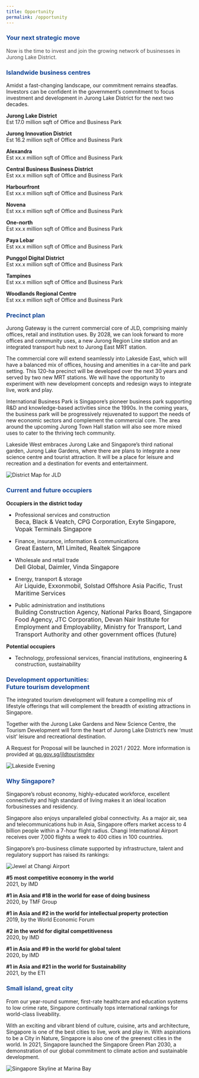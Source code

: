```yaml
---
title: Opportunity
permalink: /opportunity
---
```

<h3 style="color:#124596; font-weight:bold;">Your next strategic move</h3>

<h4 style="color:#484848; font-weight:normal;margin-top: 0;">Now is the time to invest and join the growing network of businesses in Jurong Lake District.</h4>

<h3 style="color:#124596; font-weight:bold;">Islandwide business centres</h3>

Amidst a fast-changing landscape, our commitment remains steadfas. Investors can be confident in the government’s commitment to focus investment and development in Jurong Lake District for the next two decades.

**Jurong Lake District** <br/>
Est 17.0 million sqft of Office and Business Park

**Jurong Innovation District** <br/>
Est 16.2 million sqft of Office and Business Park

**Alexandra** <br/>
Est xx.x million sqft of Office and Business Park

**Central Business Business District** <br/>
Est xx.x million sqft of Office and Business Park

**Harbourfront** <br/>
Est xx.x million sqft of Office and Business Park

**Novena** <br/>
Est xx.x million sqft of Office and Business Park

**One-north** <br/>
Est xx.x million sqft of Office and Business Park

**Paya Lebar** <br/>
Est xx.x million sqft of Office and Business Park

**Punggol Digital District** <br/>
Est xx.x million sqft of Office and Business Park

**Tampines** <br/>
Est xx.x million sqft of Office and Business Park

**Woodlands Regional Centre** <br/>
Est xx.x million sqft of Office and Business Park

<h3 style="color:#124596; font-weight:bold;">Precinct plan</h3>

Jurong Gateway is the current commercial core of JLD, comprising mainly offices, retail and institution uses. By 2028, we can look forward to more offices and community uses, a new Jurong Region Line station and an integrated transport hub next to Jurong East MRT station.

The commercial core will extend seamlessly into Lakeside East, which will have a balanced mix of offices, housing and amenities in a car-lite and park setting. This 120-ha precinct will be developed over the next 30 years and served by two new MRT stations. We will have the opportunity to experiment with new development concepts and redesign ways to integrate live, work and play.

International Business Park is Singapore’s pioneer business park supporting R&D and knowledge-based activities since the 1990s. In the coming years, the business park will be progressively rejuvenated to support the needs of new economic sectors and complement the commercial core. The area around the upcoming Jurong Town Hall station will also see more mixed uses to cater to the thriving tech community.

Lakeside West embraces Jurong Lake and Singapore’s third national garden, Jurong Lake Gardens, where there are plans to integrate a new science centre and tourist attraction. It will be a place for leisure and recreation and a destination for events and entertainment.

![District Map for JLD](/images/jld_districtmap.jpg)

<h3 style="color:#124596; font-weight:bold;">Current and future occupiers</h3>

**Occupiers in the district today** <br/>
* Professional services and construction <br/>
<span style="font-size:16px;">Beca, Black & Veatch, CPG Corporation, Exyte Singapore, Vopak Terminals Singapore</span>
 
*	Finance, insurance, information & communications <br/>
<span style="font-size:16px;">Great Eastern, M1 Limited, Realtek Singapore</span>

* Wholesale and retail trade <br/>
<span style="font-size:16px;">Dell Global, Daimler, Vinda Singapore</span>

* Energy, transport & storage <br/>
<span style="font-size:16px;">Air Liquide, Exxonmobil, Solstad Offshore Asia Pacific, Trust Maritime Services</span>

* Public administration and institutions <br/>
<span style="font-size:16px;">Building Construction Agency, National Parks Board, Singapore Food Agency, JTC Corporation, Devan Nair Institute for Employment and Employability, Ministry for Transport, Land Transport Authority and other government offices (future)</span>

**Potential occupiers** <br/>
* Technology, professional services, financial institutions, engineering & construction, sustainability</span>

<h3 style="color:#124596; font-weight:bold;">Development opportunities:<br/>
Future tourism development </h3>

The integrated tourism development will feature a compelling mix of lifestyle offerings that will complement the breadth of existing attractions in Singapore. 

Together with the Jurong Lake Gardens and New Science Centre, the Tourism Development
will form the heart of Jurong Lake District’s new ‘must visit’ leisure and recreational destination.

A Request for Proposal will be launched in 2021 / 2022. 
More information is provided at [go.gov.sg/jldtourismdev](https://go.gov.sg/jldtourismdev)

![Lakeside Evening](/images/jld_lakeside_evening.jpg)

<h3 style="color:#124596; font-weight:bold;">Why Singapore? </h3>

Singapore’s robust economy, highly-educated workforce, excellent connectivity and high standard of living makes it an ideal location forbusinesses and residency.

Singapore also enjoys unparalleled global connectivity. As a major air, sea and telecommunications hub in Asia, Singapore offers market access to 4 billion people within a 7-hour flight radius. Changi International Airport receives over 7,000 flights a week to
400 cities in 100 countries.

Singapore’s pro-business climate supported by infrastructure, talent and regulatory support has raised its rankings:

![Jewel at Changi Airport](/images/jld_changijewel.jpg)

**#5 most competitive economy in the world** <br/>
2021, by IMD

**#1 in Asia and #18 in the world for ease of doing business** <br/>
2020, by TMF Group

**#1 in Asia and #2 in the world for intellectual property protection** <br/>
2019, by the World Economic Forum

**#2 in the world for digital competitiveness** <br/>
2020, by IMD

**#1 in Asia and #9 in the world for global talent** <br/>
2020, by IMD

**#1 in Asia and #21 in the world for Sustainability** <br/>
2021, by the ETI

<h3 style="color:#124596; font-weight:bold;">Small island, great city </h3>

From our year-round summer, first-rate healthcare and education systems to low crime rate, Singapore continually tops international rankings for world-class liveability.

With an exciting and vibrant blend of culture, cuisine, arts and architecture, Singapore is one of the best cities to live, work and play in. With aspirations to be a City in Nature, Singapore is also one of the greenest cities in the world. In 2021, Singapore launched the Singapore Green Plan 2030, a demonstration of our global commitment to climate action and sustainable development.

![Singapore Skyline at Marina Bay](/images/jld_marinabayURAcrop.jpg)